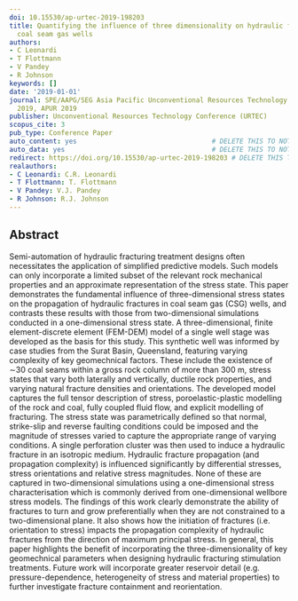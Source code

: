 ```yaml
---
doi: 10.15530/ap-urtec-2019-198203
title: Quantifying the influence of three dimensionality on hydraulic fracturing in
  coal seam gas wells
authors:
- C Leonardi
- T Flottmann
- V Pandey
- R Johnson
keywords: []
date: '2019-01-01'
journal: SPE/AAPG/SEG Asia Pacific Unconventional Resources Technology Conference
  2019, APUR 2019
publisher: Unconventional Resources Technology Conference (URTEC)
scopus_cite: 3
pub_type: Conference Paper
auto_content: yes                                  # DELETE THIS TO NOT AUTO GENERATE CONTENT
auto_data: yes                                     # DELETE THIS TO NOT AUTO GENERATE METADATA
redirect: https://doi.org/10.15530/ap-urtec-2019-198203 # DELETE THIS TO NOT REDIRECT
realauthors:
- C Leonardi: C.R. Leonardi
- T Flottmann: T. Flottmann
- V Pandey: V.J. Pandey
- R Johnson: R.J. Johnson
---
```



## Abstract
Semi-automation of hydraulic fracturing treatment designs often necessitates the application of simplified predictive models. Such models can only incorporate a limited subset of the relevant rock mechanical properties and an approximate representation of the stress state. This paper demonstrates the fundamental influence of three-dimensional stress states on the propagation of hydraulic fractures in coal seam gas (CSG) wells, and contrasts these results with those from two-dimensional simulations conducted in a one-dimensional stress state. A three-dimensional, finite element-discrete element (FEM-DEM) model of a single well stage was developed as the basis for this study. This synthetic well was informed by case studies from the Surat Basin, Queensland, featuring varying complexity of key geomechnical factors. These include the existence of ∼30 coal seams within a gross rock column of more than 300 m, stress states that vary both laterally and vertically, ductile rock properties, and varying natural fracture densities and orientations. The developed model captures the full tensor description of stress, poroelastic-plastic modelling of the rock and coal, fully coupled fluid flow, and explicit modelling of fracturing. The stress state was parametrically defined so that normal, strike-slip and reverse faulting conditions could be imposed and the magnitude of stresses varied to capture the appropriate range of varying conditions. A single perforation cluster was then used to induce a hydraulic fracture in an isotropic medium. Hydraulic fracture propagation (and propagation complexity) is influenced significantly by differential stresses, stress orientations and relative stress magnitudes. None of these are captured in two-dimensional simulations using a one-dimensional stress characterisation which is commonly derived from one-dimensional wellbore stress models. The findings of this work clearly demonstrate the ability of fractures to turn and grow preferentially when they are not constrained to a two-dimensional plane. It also shows how the initiation of fractures (i.e. orientation to stress) impacts the propagation complexity of hydraulic fractures from the direction of maximum principal stress. In general, this paper highlights the benefit of incorporating the three-dimensionality of key geomechnical parameters when designing hydraulic fracturing stimulation treatments. Future work will incorporate greater reservoir detail (e.g. pressure-dependence, heterogeneity of stress and material properties) to further investigate fracture containment and reorientation.
